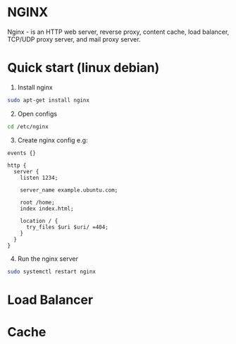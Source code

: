 # NGINX

Nginx - is an HTTP web server, reverse proxy, content cache, load balancer, TCP/UDP proxy server, and mail proxy server.

#  Quick start (linux debian)

1. Install nginx

```bash
sudo apt-get install nginx
```

2. Open configs

```bash
cd /etc/nginx
```

3. Create nginx config e.g:

```nginx
events {}

http {
  server {     
    listen 1234;

    server_name example.ubuntu.com;

    root /home;
    index index.html;

    location / {
      try_files $uri $uri/ =404;
    }     
  }
}
```

4. Run the nginx server

```bash
sudo systemctl restart nginx
```

# Load Balancer

# Cache
